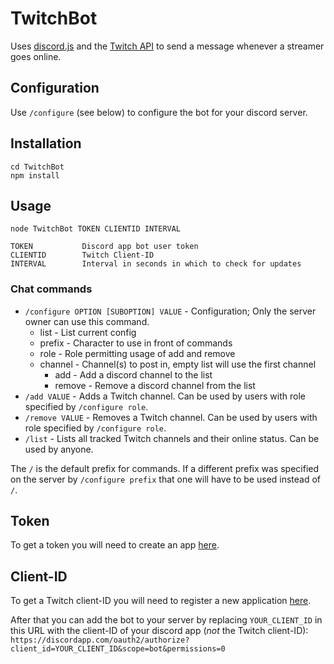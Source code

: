 # TwitchBot

Uses [discord.js](https://github.com/hydrabolt/discord.js/) and the
[Twitch API](https://github.com/justintv/Twitch-API) to send a message whenever
a streamer goes online.


## Configuration

Use `/configure` (see below) to configure the bot for your discord server.


## Installation

`cd TwitchBot`<br />
`npm install`


## Usage

`node TwitchBot TOKEN CLIENTID INTERVAL`

```
TOKEN           Discord app bot user token
CLIENTID        Twitch Client-ID
INTERVAL        Interval in seconds in which to check for updates
```


### Chat commands

* `/configure OPTION [SUBOPTION] VALUE` - Configuration; Only the server owner
  can use this command.
  * list - List current config
  * prefix - Character to use in front of commands
  * role - Role permitting usage of add and remove
  * channel - Channel(s) to post in, empty list will use the first channel
    * add - Add a discord channel to the list
    * remove - Remove a discord channel from the list
* `/add VALUE` - Adds a Twitch channel. Can be used by users with role specified
  by `/configure role`.
* `/remove VALUE` - Removes a Twitch channel. Can be used by users with role
  specified by `/configure role`.
* `/list` - Lists all tracked Twitch channels and their online status.  Can be
  used by anyone.

The `/` is the default prefix for commands. If a different prefix was specified
on the server by `/configure prefix` that one will have to be used instead of
`/`.


## Token

To get a token you will need to create an app
[here](https://discordapp.com/developers/applications/me).


## Client-ID

To get a Twitch client-ID you will need to register a new application [here](https://www.twitch.tv/settings/connections).


After that you can add the bot to your server by replacing `YOUR_CLIENT_ID` in
this URL with the client-ID of your discord app (*not* the Twitch client-ID):
`https://discordapp.com/oauth2/authorize?client_id=YOUR_CLIENT_ID&scope=bot&permissions=0`
